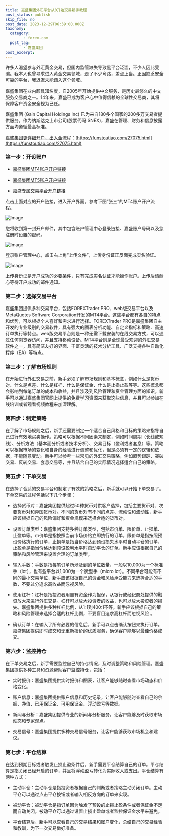 ```yaml
---
title: 嘉盛集团外汇平台从0开始交易新手教程
post_status: publish
skip_file: no
post_date: 2023-12-29T06:39:00.000Z
taxonomy:
  category:
        - forex-com
  post_tag:
        - 嘉盛集团
post_excerpt: 
---
```

许多人渴望参与外汇黄金交易，但国内监管缺失导致黑平台泛滥，不少人因此受骗。我本人也曾寻求进入黄金交易领域，走了不少弯路，差点上当。正因缺乏安全可靠的平台，我迟迟未能踏入这个领域。

嘉盛集团在业内颇具知名度，自2005年开始提供中文服务，是历史最悠久的中文服务交易商之一。14年来，嘉盛已成为客户心中值得信赖的全球性交易商，其将保障客户资金安全视为己任。

嘉盛集团 (Gain Capital Holdings Inc) 已为来自180多个国家的200多万交易者提供服务。作为纳斯达克上市公司(股票代码:SNEX)，嘉盛在管理、财务和信息披露方面均遵循最高标准。

[嘉盛集团更详细开户，出入金流程](https://funstoutiao.com/27075.html)：[https://funstoutiao.com/27075.html](https://funstoutiao.com/27075.html)

### 第一步：开设账户

* [嘉盛集团MT4账户开户链接](https://s.ssgg.net/jsmt4)

* [嘉盛集团MT5账户开户链接](https://s.ssgg.net/jsmt5)

* [嘉盛专属交易平台开户链接](https://s.ssgg.net/js)

点击上面对应的开户链接，进入开户界面，参考下图“张三”的MT4账户开户流程。

![Image](https://prod-files-secure.s3.us-west-2.amazonaws.com/39ed1227-6d7d-4570-be36-9ccd4a2c4241/7a167aea-686b-400d-af59-4e18eb607a40/640.png?X-Amz-Algorithm=AWS4-HMAC-SHA256&X-Amz-Content-Sha256=UNSIGNED-PAYLOAD&X-Amz-Credential=ASIAZI2LB466XGYPXF64%2F20250531%2Fus-west-2%2Fs3%2Faws4_request&X-Amz-Date=20250531T161308Z&X-Amz-Expires=3600&X-Amz-Security-Token=IQoJb3JpZ2luX2VjEPb%2F%2F%2F%2F%2F%2F%2F%2F%2F%2FwEaCXVzLXdlc3QtMiJIMEYCIQC8Q44IdUeHCt1aS%2Ffbj1hgamXmpoOvs4gOMnJp3zRznAIhALITzglVzGhJdMhbDMR0r%2B9fZqkGDScZEoi0blqMP%2FPkKogECL%2F%2F%2F%2F%2F%2F%2F%2F%2F%2F%2FwEQABoMNjM3NDIzMTgzODA1IgwkWAdiCm9jfp83Hjwq3AN6%2F9VRDiJ5pF1dlF0efwdWQfyjskL26N8upctzw%2FiKDTVp5HHOIWvINNlq%2FsMVNuwuX92UvxgaboEttINW8bKs48DYVeRHd2dAnRwWXv222emBa%2BnQVPAi1gE0lwjyD3z4F22%2F%2F%2Bj0jEZJnX781WWwzUXYYVd1XPexuwNkd1n7WtHXqKtei%2B%2FzxGNycXgXj%2F3pCmmFc0CP5rK1lqfXjkXM1kKkirA4WEr3X9q%2BZHPCB6rYI76KpUj1GUVxW3h09ta5N0ZkIQigVtuFES8om6RhgDpGaLUcndP8NiV1YdadL380OT1SSzX6q%2Fa3L6IRKPtmL7vIb5oc1WHMs2ZF%2F0BFDMTrfTtJL3mwpnGmibDaOiqpyrT4UzVk%2Fiybn2javCHym9Q8j4yWhf9Mbl68zdN1kLrVi2MJvEL2wWjXVOGTh9zwtISGS3%2BU8p83mgC%2B6vlbToEE%2F%2FVde0Wi9TOwyMP%2FwBcT1Rb5VnART7G%2BqEfqWMR1hPtZNe5N6chR%2FCB3abBzjSIHoLQHzbPPLw8kExI4wvIaCVxKKPBQGC%2F9rtSQPISQjb28J%2B7DRwStAkls5HGOJbkaN95pecOkntGLxMMEbJjt2qd41l5Wy%2B%2FvOe0h05IZZk3rHqiNoOrAbjD8j%2BzBBjqkAakutaTXSER%2BHAAbS0k%2FFGbZfbwHUumSDLHBRsgL5yxVrgJQHlIGPasbtQQUvTpGlxqcnttQdwNyV0Oxi0RQdeD3lp%2B2ibm7bKNu0HGhf7aA3c5%2BOCIlTbY5soxC2IZpMGBrsasaCrw4bdCYoGXUzUycxX65rp08LeD9f0EvXnBYu6JMddCzf0G2B1IkL67XuYPXV%2FimJRZkYL4xdVBSFHgAXHZP&X-Amz-Signature=ffe92d04ff0bacaf3d30a06b5cee1d7e4094b200ab59475fc7cd1a40a8328ad1&X-Amz-SignedHeaders=host&x-id=GetObject)

您将收到第一封开户邮件，其中包含账户管理中心登录链接、嘉盛账户号码以及您注册时设置的密码。

![Image](https://prod-files-secure.s3.us-west-2.amazonaws.com/39ed1227-6d7d-4570-be36-9ccd4a2c4241/eaa1c6b3-2877-4284-a0e1-530e222c27fb/image.png?X-Amz-Algorithm=AWS4-HMAC-SHA256&X-Amz-Content-Sha256=UNSIGNED-PAYLOAD&X-Amz-Credential=ASIAZI2LB466XGYPXF64%2F20250531%2Fus-west-2%2Fs3%2Faws4_request&X-Amz-Date=20250531T161308Z&X-Amz-Expires=3600&X-Amz-Security-Token=IQoJb3JpZ2luX2VjEPb%2F%2F%2F%2F%2F%2F%2F%2F%2F%2FwEaCXVzLXdlc3QtMiJIMEYCIQC8Q44IdUeHCt1aS%2Ffbj1hgamXmpoOvs4gOMnJp3zRznAIhALITzglVzGhJdMhbDMR0r%2B9fZqkGDScZEoi0blqMP%2FPkKogECL%2F%2F%2F%2F%2F%2F%2F%2F%2F%2F%2FwEQABoMNjM3NDIzMTgzODA1IgwkWAdiCm9jfp83Hjwq3AN6%2F9VRDiJ5pF1dlF0efwdWQfyjskL26N8upctzw%2FiKDTVp5HHOIWvINNlq%2FsMVNuwuX92UvxgaboEttINW8bKs48DYVeRHd2dAnRwWXv222emBa%2BnQVPAi1gE0lwjyD3z4F22%2F%2F%2Bj0jEZJnX781WWwzUXYYVd1XPexuwNkd1n7WtHXqKtei%2B%2FzxGNycXgXj%2F3pCmmFc0CP5rK1lqfXjkXM1kKkirA4WEr3X9q%2BZHPCB6rYI76KpUj1GUVxW3h09ta5N0ZkIQigVtuFES8om6RhgDpGaLUcndP8NiV1YdadL380OT1SSzX6q%2Fa3L6IRKPtmL7vIb5oc1WHMs2ZF%2F0BFDMTrfTtJL3mwpnGmibDaOiqpyrT4UzVk%2Fiybn2javCHym9Q8j4yWhf9Mbl68zdN1kLrVi2MJvEL2wWjXVOGTh9zwtISGS3%2BU8p83mgC%2B6vlbToEE%2F%2FVde0Wi9TOwyMP%2FwBcT1Rb5VnART7G%2BqEfqWMR1hPtZNe5N6chR%2FCB3abBzjSIHoLQHzbPPLw8kExI4wvIaCVxKKPBQGC%2F9rtSQPISQjb28J%2B7DRwStAkls5HGOJbkaN95pecOkntGLxMMEbJjt2qd41l5Wy%2B%2FvOe0h05IZZk3rHqiNoOrAbjD8j%2BzBBjqkAakutaTXSER%2BHAAbS0k%2FFGbZfbwHUumSDLHBRsgL5yxVrgJQHlIGPasbtQQUvTpGlxqcnttQdwNyV0Oxi0RQdeD3lp%2B2ibm7bKNu0HGhf7aA3c5%2BOCIlTbY5soxC2IZpMGBrsasaCrw4bdCYoGXUzUycxX65rp08LeD9f0EvXnBYu6JMddCzf0G2B1IkL67XuYPXV%2FimJRZkYL4xdVBSFHgAXHZP&X-Amz-Signature=cb1f060b19e0243341593b8c0e95d36da9cc92f9465a72f0133b35034abf648c&X-Amz-SignedHeaders=host&x-id=GetObject)

登录账户管理中心，点击右上角“上传文件”，上传身份证正反面完成实名验证。

![Image](https://prod-files-secure.s3.us-west-2.amazonaws.com/39ed1227-6d7d-4570-be36-9ccd4a2c4241/54090639-09fc-46b4-a135-e0289f707147/image.png?X-Amz-Algorithm=AWS4-HMAC-SHA256&X-Amz-Content-Sha256=UNSIGNED-PAYLOAD&X-Amz-Credential=ASIAZI2LB466XGYPXF64%2F20250531%2Fus-west-2%2Fs3%2Faws4_request&X-Amz-Date=20250531T161308Z&X-Amz-Expires=3600&X-Amz-Security-Token=IQoJb3JpZ2luX2VjEPb%2F%2F%2F%2F%2F%2F%2F%2F%2F%2FwEaCXVzLXdlc3QtMiJIMEYCIQC8Q44IdUeHCt1aS%2Ffbj1hgamXmpoOvs4gOMnJp3zRznAIhALITzglVzGhJdMhbDMR0r%2B9fZqkGDScZEoi0blqMP%2FPkKogECL%2F%2F%2F%2F%2F%2F%2F%2F%2F%2F%2FwEQABoMNjM3NDIzMTgzODA1IgwkWAdiCm9jfp83Hjwq3AN6%2F9VRDiJ5pF1dlF0efwdWQfyjskL26N8upctzw%2FiKDTVp5HHOIWvINNlq%2FsMVNuwuX92UvxgaboEttINW8bKs48DYVeRHd2dAnRwWXv222emBa%2BnQVPAi1gE0lwjyD3z4F22%2F%2F%2Bj0jEZJnX781WWwzUXYYVd1XPexuwNkd1n7WtHXqKtei%2B%2FzxGNycXgXj%2F3pCmmFc0CP5rK1lqfXjkXM1kKkirA4WEr3X9q%2BZHPCB6rYI76KpUj1GUVxW3h09ta5N0ZkIQigVtuFES8om6RhgDpGaLUcndP8NiV1YdadL380OT1SSzX6q%2Fa3L6IRKPtmL7vIb5oc1WHMs2ZF%2F0BFDMTrfTtJL3mwpnGmibDaOiqpyrT4UzVk%2Fiybn2javCHym9Q8j4yWhf9Mbl68zdN1kLrVi2MJvEL2wWjXVOGTh9zwtISGS3%2BU8p83mgC%2B6vlbToEE%2F%2FVde0Wi9TOwyMP%2FwBcT1Rb5VnART7G%2BqEfqWMR1hPtZNe5N6chR%2FCB3abBzjSIHoLQHzbPPLw8kExI4wvIaCVxKKPBQGC%2F9rtSQPISQjb28J%2B7DRwStAkls5HGOJbkaN95pecOkntGLxMMEbJjt2qd41l5Wy%2B%2FvOe0h05IZZk3rHqiNoOrAbjD8j%2BzBBjqkAakutaTXSER%2BHAAbS0k%2FFGbZfbwHUumSDLHBRsgL5yxVrgJQHlIGPasbtQQUvTpGlxqcnttQdwNyV0Oxi0RQdeD3lp%2B2ibm7bKNu0HGhf7aA3c5%2BOCIlTbY5soxC2IZpMGBrsasaCrw4bdCYoGXUzUycxX65rp08LeD9f0EvXnBYu6JMddCzf0G2B1IkL67XuYPXV%2FimJRZkYL4xdVBSFHgAXHZP&X-Amz-Signature=1574cba979385152c7b83b06b1cbcae9f7e19fe6265156ead6ed6a389e9f01cb&X-Amz-SignedHeaders=host&x-id=GetObject)

上传身份证是开户成功的必要条件，只有完成实名认证才能操作账户。上传后请耐心等待开户成功的邮件通知。

### 第二步：选择交易平台

嘉盛集团提供多种交易平台，包括FOREXTrader PRO、web版交易平台以及MetaQuotes Software Corporation开发的MT4平台。这些平台都有各自的特点和优势，可以根据个人喜好和需求进行选择。FOREXTrader PRO是嘉盛集团自主开发的专业级别的交易软件，具有强大的图表分析功能、自定义指标和策略、高速订单执行等特点。web版交易平台则是一种无需下载安装的在线交易方式，可以通过任何浏览器访问，并且支持移动设备。MT4平台则是全球最受欢迎的外汇交易软件之一，具有简洁友好的界面、丰富灵活的技术分析工具、广泛支持各种自动化程序（EA）等特点。

### 第三步：了解市场规则

在开始进行外汇交易之前，新手必须了解市场规则和基本概念，例如什么是货币对、什么是点差、什么是杠杆、什么是保证金、什么是止损止盈等等。这些概念都会影响到每笔订单的成本和收益，并且涉及到风险管理和资金管理方面的知识。新手可以通过嘉盛集团官网上提供的免费学习资源来获取这些信息，并且可以参加在线培训或者观看视频教程来加深理解。

### 第四步：制定策略

在了解了市场规则之后，新手还需要制定一个适合自己风格和目标的策略来指导自己进行有效地买卖操作。策略可以根据不同因素来制定，例如时间周期（长线或短线）、分析方法（基本面分析或者技术分析）、交易目标（盈利或者套息）等。策略可以根据市场的变化和自身的经验进行调整和优化，但是必须有一定的逻辑和依据，不能随意变动。新手可以参考一些常见的外汇交易策略，例如趋势跟踪、突破交易、反转交易、套息交易等，并且结合自己的实际情况选择适合自己的策略。

### 第五步：下单交易

在选择了合适的交易平台和制定了有效的策略之后，新手就可以开始下单交易了。下单交易的过程包括以下几个步骤：

* 选择货币对：嘉盛集团提供超过50种货币对供客户选择，包括主要货币对、次要货币对和异国货币对。不同的货币对有不同的点差、流动性和波动性，新手应该根据自己的风险偏好和资金规模来选择合适的货币对。

* 设置订单类型：嘉盛集团支持多种订单类型，包括市价单、限价单、止损单、止盈单等。市价单是指按照当前市场价格立即执行的订单，限价单是指按照预设价格执行的订单，止损单是指当价格达到预设损失水平时自动平仓的订单，止盈单是指当价格达到预设盈利水平时自动平仓的订单。新手应该根据自己的策略和风险管理来设置合理的订单类型。

* 输入手数：手数是指每笔订单所涉及到的单位数量，一般以10,000为一个标准手（lot），也有些平台以1,000为一个微型手（micro lot）。不同平台可能有不同的最小交易单位，新手应该根据自己的资金和风险承受能力来选择合适的手数，不要过分追求高收益而忽视风险。

* 使用杠杆：杠杆是指投资者用自有资金作为担保，从银行或经纪商处提供的融资放大来进行外汇交易。杠杆可以放大投资者的收益，也可以放大投资者的损失。嘉盛集团提供多种杠杆比例，从1:1到400:1不等。新手应该根据自己的策略和风险管理来选择合适的杠杆比例，不要盲目追求高杠杆而忽视风险 。

* 确认订单：在输入了所有必要的信息后，新手可以点击确认按钮来执行订单。嘉盛集团提供即时成交和无重新报价的优质服务，确保客户能够以最佳价格成交。

### 第六步：监控持仓

在下单交易之后，新手需要监控自己的持仓情况，及时调整策略和风险管理。嘉盛集团提供多种工具和资源帮助客户监控持仓，包括：

* 实时报价：嘉盛集团提供实时报价和图表，让客户能够随时查看市场动态和价格变化。

* 账户信息：嘉盛集团提供账户信息和历史记录，让客户能够随时查看自己的余额、净值、已用保证金、可用保证金、浮动盈亏等数据。

* 新闻与分析：嘉盛集团提供专业的新闻与分析服务，让客户能够及时获取市场动态和专家观点。

* 交易信号：嘉盛集团提供多种交易信号服务，让客户能够获取市场机会和建议。

### 第七步：平仓结算

在达到预期目标或者触发止损止盈条件后，新手需要平仓结算自己的订单。平仓结算是指关闭已经开启的订单，并且将浮动盈亏转化为实际收入或支出。平仓结算有两种方式：

* 主动平仓：主动平仓是指投资者根据自己的判断或者策略主动关闭订单。主动平仓可以通过点击平仓按钮或者输入相反方向的订单来实现。

* 被动平仓：被动平仓是指订单因为触发了预设的止损止盈条件或者保证金不足而自动关闭。被动平仓可以通过设置止损止盈单或者监控保证金水平来避免。

* 平仓结算后，新手可以查看自己的交易结果和账户变化，总结自己的交易经验和教训，为下一次交易做好准备。